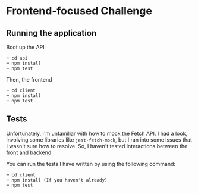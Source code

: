 # Frontend-focused Challenge

## Running the application

Boot up the API

```
➜ cd api
➜ npm install
➜ npm test
```

Then, the frontend

```
➜ cd client
➜ npm install
➜ npm test
```

## Tests

Unfortunately, I'm unfamiliar with how to mock the Fetch API. I had a look, involving some libraries like `jest-fetch-mock`, but I ran into some issues that I wasn't sure how to resolve. So, I haven't tested interactions between the front and backend.

You can run the tests I have written by using the following command:

```
➜ cd client
➜ npm install (If you haven't already)
➜ npm test
```
